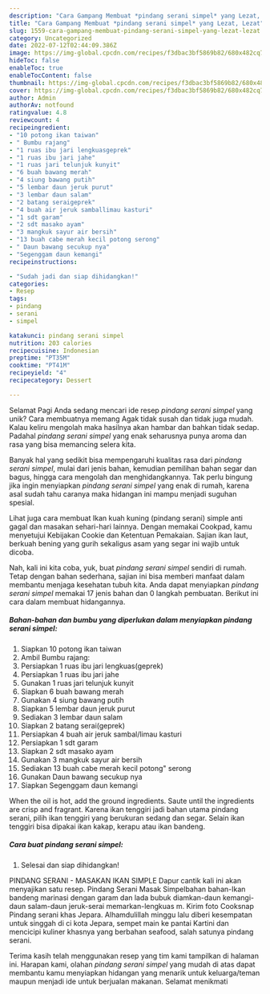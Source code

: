 ```yaml
---
description: "Cara Gampang Membuat *pindang serani simpel* yang Lezat, Lezat"
title: "Cara Gampang Membuat *pindang serani simpel* yang Lezat, Lezat"
slug: 1559-cara-gampang-membuat-pindang-serani-simpel-yang-lezat-lezat
category: Uncategorized
date: 2022-07-12T02:44:09.386Z
image: https://img-global.cpcdn.com/recipes/f3dbac3bf5869b82/680x482cq70/pindang-serani-simpel-foto-resep-utama.jpg
hideToc: false
enableToc: true
enableTocContent: false
thumbnail: https://img-global.cpcdn.com/recipes/f3dbac3bf5869b82/680x482cq70/pindang-serani-simpel-foto-resep-utama.jpg
cover: https://img-global.cpcdn.com/recipes/f3dbac3bf5869b82/680x482cq70/pindang-serani-simpel-foto-resep-utama.jpg
author: Admin
authorAv: notfound
ratingvalue: 4.8
reviewcount: 4
recipeingredient:
- "10 potong ikan taiwan"
- " Bumbu rajang"
- "1 ruas ibu jari lengkuasgeprek"
- "1 ruas ibu jari jahe"
- "1 ruas jari telunjuk kunyit"
- "6 buah bawang merah"
- "4 siung bawang putih"
- "5 lembar daun jeruk purut"
- "3 lembar daun salam"
- "2 batang seraigeprek"
- "4 buah air jeruk samballimau kasturi"
- "1 sdt garam"
- "2 sdt masako ayam"
- "3 mangkuk sayur air bersih"
- "13 buah cabe merah kecil potong serong"
- " Daun bawang secukup nya"
- "Segenggam daun kemangi"
recipeinstructions:

- "Sudah jadi dan siap dihidangkan!"
categories:
- Resep
tags:
- pindang
- serani
- simpel

katakunci: pindang serani simpel 
nutrition: 203 calories
recipecuisine: Indonesian
preptime: "PT35M"
cooktime: "PT41M"
recipeyield: "4"
recipecategory: Dessert

---
```



Selamat Pagi Anda sedang mencari ide resep *pindang serani simpel* yang unik? Cara membuatnya memang Agak tidak susah dan tidak juga mudah. Kalau keliru mengolah maka hasilnya akan hambar dan bahkan tidak sedap. Padahal *pindang serani simpel* yang enak seharusnya punya aroma dan rasa yang bisa memancing selera kita.


Banyak hal yang sedikit bisa mempengaruhi kualitas rasa dari *pindang serani simpel*, mulai dari jenis bahan, kemudian pemilihan bahan segar dan bagus, hingga cara mengolah dan menghidangkannya. Tak perlu bingung jika ingin menyiapkan *pindang serani simpel* yang enak di rumah, karena asal sudah tahu caranya maka hidangan ini mampu menjadi suguhan spesial.

Lihat juga cara membuat Ikan kuah kuning (pindang serani) simple anti gagal dan masakan sehari-hari lainnya. Dengan memakai Cookpad, kamu menyetujui Kebijakan Cookie dan Ketentuan Pemakaian. Sajian ikan laut, berkuah bening yang gurih sekaligus asam yang segar ini wajib untuk dicoba.


Nah, kali ini kita coba, yuk, buat *pindang serani simpel* sendiri di rumah. Tetap dengan bahan sederhana, sajian ini bisa memberi manfaat dalam membantu menjaga kesehatan tubuh kita. Anda dapat menyiapkan *pindang serani simpel* memakai 17 jenis bahan dan 0 langkah pembuatan. Berikut ini cara dalam membuat hidangannya.

<!--inarticleads1-->

##### Bahan-bahan dan bumbu yang diperlukan dalam menyiapkan *pindang serani simpel*:

1. Siapkan 10 potong ikan taiwan
1. Ambil  Bumbu rajang:
1. Persiapkan 1 ruas ibu jari lengkuas(geprek)
1. Persiapkan 1 ruas ibu jari jahe
1. Gunakan 1 ruas jari telunjuk kunyit
1. Siapkan 6 buah bawang merah
1. Gunakan 4 siung bawang putih
1. Siapkan 5 lembar daun jeruk purut
1. Sediakan 3 lembar daun salam
1. Siapkan 2 batang serai(geprek)
1. Persiapkan 4 buah air jeruk sambal/limau kasturi
1. Persiapkan 1 sdt garam
1. Siapkan 2 sdt masako ayam
1. Gunakan 3 mangkuk sayur air bersih
1. Sediakan 13 buah cabe merah kecil potong&#34; serong
1. Gunakan  Daun bawang secukup nya
1. Siapkan Segenggam daun kemangi


When the oil is hot, add the ground ingredients. Saute until the ingredients are crisp and fragrant. Karena ikan tenggiri jadi bahan utama pindang serani, pilih ikan tenggiri yang berukuran sedang dan segar. Selain ikan tenggiri bisa dipakai ikan kakap, kerapu atau ikan bandeng. 

<!--inarticleads2-->

##### Cara buat *pindang serani simpel*:


1. Selesai dan siap dihidangkan!

PINDANG SERANI - MASAKAN IKAN SIMPLE Dapur cantik kali ini akan menyajikan satu resep. Pindang Serani Masak Simpelbahan bahan-Ikan bandeng marinasi dengan garam dan lada bubuk diamkan-daun kemangi-daun salam-daun jeruk-serai memarkan-lengkuas m. Kirim foto Cooksnap Pindang serani khas Jepara. Alhamdulillah minggu lalu diberi kesempatan untuk singgah di ci kota Jepara, sempet main ke pantai Kartini dan mencicipi kuliner khasnya yang berbahan seafood, salah satunya pindang serani. 

Terima kasih telah menggunakan resep yang tim kami tampilkan di halaman ini. Harapan kami, olahan *pindang serani simpel* yang mudah di atas dapat membantu kamu menyiapkan hidangan yang menarik untuk keluarga/teman maupun menjadi ide untuk berjualan makanan. Selamat menikmati

